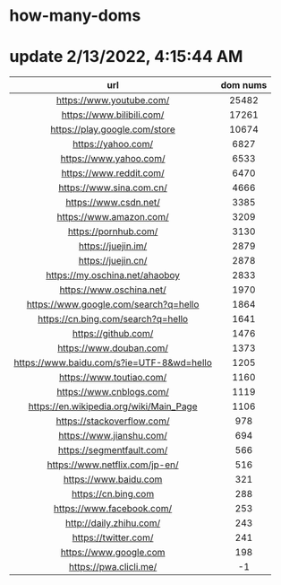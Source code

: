 # how-many-doms

# update 2/13/2022, 4:15:44 AM

url | dom nums
:-: | :-:
https://www.youtube.com/ | 25482
https://www.bilibili.com/ | 17261
https://play.google.com/store | 10674
https://yahoo.com/ | 6827
https://www.yahoo.com/ | 6533
https://www.reddit.com/ | 6470
https://www.sina.com.cn/ | 4666
https://www.csdn.net/ | 3385
https://www.amazon.com/ | 3209
https://pornhub.com/ | 3130
https://juejin.im/ | 2879
https://juejin.cn/ | 2878
https://my.oschina.net/ahaoboy | 2833
https://www.oschina.net/ | 1970
https://www.google.com/search?q=hello | 1864
https://cn.bing.com/search?q=hello | 1641
https://github.com/ | 1476
https://www.douban.com/ | 1373
https://www.baidu.com/s?ie=UTF-8&wd=hello | 1205
https://www.toutiao.com/ | 1160
https://www.cnblogs.com/ | 1119
https://en.wikipedia.org/wiki/Main_Page | 1106
https://stackoverflow.com/ | 978
https://www.jianshu.com/ | 694
https://segmentfault.com/ | 566
https://www.netflix.com/jp-en/ | 516
https://www.baidu.com | 321
https://cn.bing.com | 288
https://www.facebook.com/ | 253
http://daily.zhihu.com/ | 243
https://twitter.com/ | 241
https://www.google.com | 198
https://pwa.clicli.me/ | -1
